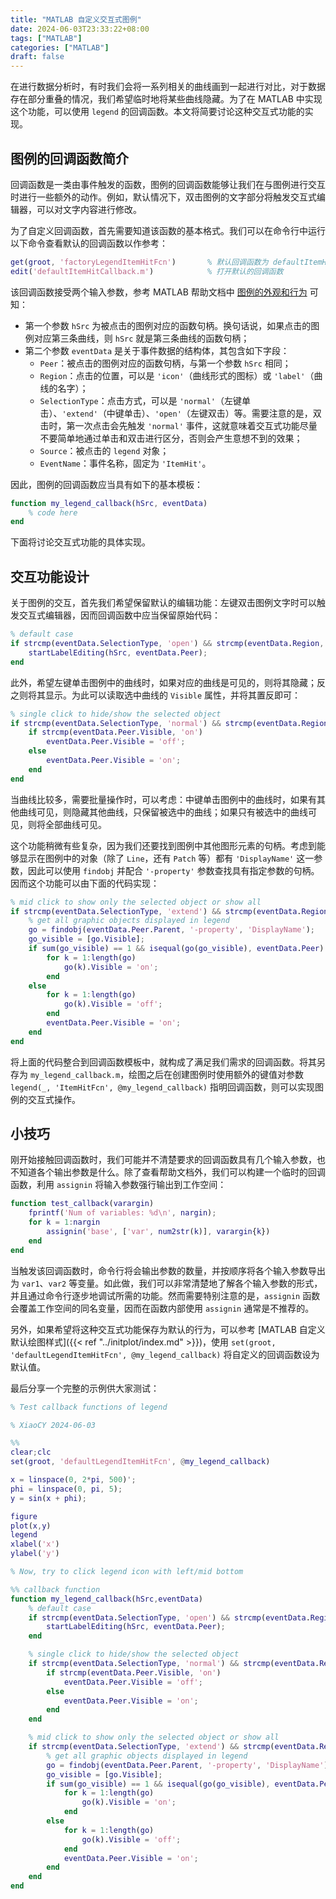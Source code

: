 ```yaml
---
title: "MATLAB 自定义交互式图例"
date: 2024-06-03T23:33:22+08:00
tags: ["MATLAB"]
categories: ["MATLAB"]
draft: false
---
```


在进行数据分析时，有时我们会将一系列相关的曲线画到一起进行对比，对于数据存在部分重叠的情况，我们希望临时地将某些曲线隐藏。为了在 MATLAB 中实现这个功能，可以使用 `legend` 的回调函数。本文将简要讨论这种交互式功能的实现。

<!--more-->


## 图例的回调函数简介

回调函数是一类由事件触发的函数，图例的回调函数能够让我们在与图例进行交互时进行一些额外的动作。例如，默认情况下，双击图例的文字部分将触发交互式编辑器，可以对文字内容进行修改。

为了自定义回调函数，首先需要知道该函数的基本格式。我们可以在命令行中运行以下命令查看默认的回调函数以作参考：

```matlab
get(groot, 'factoryLegendItemHitFcn')       % 默认回调函数为 defaultItemHitCallback
edit('defaultItemHitCallback.m')            % 打开默认的回调函数
```

该回调函数接受两个输入参数，参考 MATLAB 帮助文档中 [图例的外观和行为](https://mirrors.tuna.tsinghua.edu.cn) 可知：

- 第一个参数 `hSrc` 为被点击的图例对应的函数句柄。换句话说，如果点击的图例对应第三条曲线，则 `hSrc` 就是第三条曲线的函数句柄；
- 第二个参数 `eventData` 是关于事件数据的结构体，其包含如下字段：
    - `Peer`：被点击的图例对应的函数句柄，与第一个参数 `hSrc` 相同；
    - `Region`：点击的位置，可以是 `'icon'`（曲线形式的图标）或 `'label'`（曲线的名字）；
    - `SelectionType`：点击方式，可以是 `'normal'`（左键单击）、`'extend'`（中键单击）、`'open'`（左键双击）等。需要注意的是，双击时，第一次点击会先触发 `'normal'` 事件，这就意味着交互式功能尽量不要简单地通过单击和双击进行区分，否则会产生意想不到的效果；
    - `Source`：被点击的 `legend` 对象；
    - `EventName`：事件名称，固定为 `'ItemHit'`。

因此，图例的回调函数应当具有如下的基本模板：

```matlab
function my_legend_callback(hSrc, eventData)
    % code here
end
```

下面将讨论交互式功能的具体实现。


## 交互功能设计

关于图例的交互，首先我们希望保留默认的编辑功能：左键双击图例文字时可以触发交互式编辑器，因而回调函数中应当保留原始代码：

```matlab
% default case
if strcmp(eventData.SelectionType, 'open') && strcmp(eventData.Region, 'label')
    startLabelEditing(hSrc, eventData.Peer);
end
```

此外，希望左键单击图例中的曲线时，如果对应的曲线是可见的，则将其隐藏；反之则将其显示。为此可以读取选中曲线的 `Visible` 属性，并将其置反即可：

```matlab
% single click to hide/show the selected object
if strcmp(eventData.SelectionType, 'normal') && strcmp(eventData.Region, 'icon')
    if strcmp(eventData.Peer.Visible, 'on')
        eventData.Peer.Visible = 'off';
    else
        eventData.Peer.Visible = 'on';
    end
end
```

当曲线比较多，需要批量操作时，可以考虑：中键单击图例中的曲线时，如果有其他曲线可见，则隐藏其他曲线，只保留被选中的曲线；如果只有被选中的曲线可见，则将全部曲线可见。

这个功能稍微有些复杂，因为我们还要找到图例中其他图形元素的句柄。考虑到能够显示在图例中的对象（除了 `Line`，还有 `Patch` 等）都有 `'DisplayName'` 这一参数，因此可以使用 `findobj` 并配合 `'-property'` 参数查找具有指定参数的句柄。因而这个功能可以由下面的代码实现：

```matlab
% mid click to show only the selected object or show all
if strcmp(eventData.SelectionType, 'extend') && strcmp(eventData.Region, 'icon')
    % get all graphic objects displayed in legend
    go = findobj(eventData.Peer.Parent, '-property', 'DisplayName');
    go_visible = [go.Visible];
    if sum(go_visible) == 1 && isequal(go(go_visible), eventData.Peer)
        for k = 1:length(go)
            go(k).Visible = 'on';
        end
    else
        for k = 1:length(go)
            go(k).Visible = 'off';
        end
        eventData.Peer.Visible = 'on';
    end
end
```

将上面的代码整合到回调函数模板中，就构成了满足我们需求的回调函数。将其另存为 `my_legend_callback.m`，绘图之后在创建图例时使用额外的键值对参数 `legend(_, 'ItemHitFcn', @my_legend_callback)` 指明回调函数，则可以实现图例的交互式操作。


## 小技巧

刚开始接触回调函数时，我们可能并不清楚要求的回调函数具有几个输入参数，也不知道各个输出参数是什么。除了查看帮助文档外，我们可以构建一个临时的回调函数，利用 `assignin` 将输入参数强行输出到工作空间：

```matlab
function test_callback(varargin)
    fprintf('Num of variables: %d\n', nargin);
    for k = 1:nargin
        assignin('base', ['var', num2str(k)], varargin{k})
    end
end
```

当触发该回调函数时，命令行将会输出参数的数量，并按顺序将各个输入参数导出为 `var1`、`var2` 等变量。如此做，我们可以非常清楚地了解各个输入参数的形式，并且通过命令行逐步地调试所需的功能。然而需要特别注意的是，`assignin` 函数会覆盖工作空间的同名变量，因而在函数内部使用 `assignin` 通常是不推荐的。

另外，如果希望将这种交互式功能保存为默认的行为，可以参考 [MATLAB 自定义默认绘图样式]({{< ref "../initplot/index.md" >}})，使用 `set(groot, 'defaultLegendItemHitFcn', @my_legend_callback)` 将自定义的回调函数设为默认值。


最后分享一个完整的示例供大家测试：

```matlab
% Test callback functions of legend

% XiaoCY 2024-06-03

%%
clear;clc
set(groot, 'defaultLegendItemHitFcn', @my_legend_callback)

x = linspace(0, 2*pi, 500)';
phi = linspace(0, pi, 5);
y = sin(x + phi);

figure
plot(x,y)
legend
xlabel('x')
ylabel('y')

% Now, try to click legend icon with left/mid bottom

%% callback function
function my_legend_callback(hSrc,eventData)
    % default case
    if strcmp(eventData.SelectionType, 'open') && strcmp(eventData.Region, 'label')
        startLabelEditing(hSrc, eventData.Peer);
    end

    % single click to hide/show the selected object
    if strcmp(eventData.SelectionType, 'normal') && strcmp(eventData.Region, 'icon')
        if strcmp(eventData.Peer.Visible, 'on')
            eventData.Peer.Visible = 'off';
        else
            eventData.Peer.Visible = 'on';
        end
    end

    % mid click to show only the selected object or show all
    if strcmp(eventData.SelectionType, 'extend') && strcmp(eventData.Region, 'icon')
        % get all graphic objects displayed in legend
        go = findobj(eventData.Peer.Parent, '-property', 'DisplayName');
        go_visible = [go.Visible];
        if sum(go_visible) == 1 && isequal(go(go_visible), eventData.Peer)
            for k = 1:length(go)
                go(k).Visible = 'on';
            end
        else
            for k = 1:length(go)
                go(k).Visible = 'off';
            end
            eventData.Peer.Visible = 'on';
        end
    end
end
```
